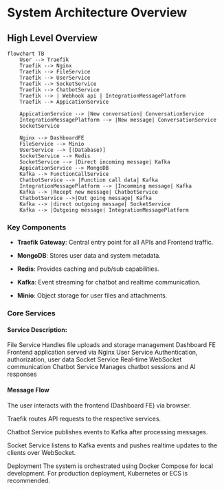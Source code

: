 # System Architecture Overview

## High Level Overview

```mermaid
flowchart TB
    User --> Traefik
    Traefik --> Nginx
    Traefik --> FileService
    Traefik --> UserService
    Traefik --> SocketService
    Traefik --> ChatbotService
    Traefik --> | Webhook api | IntegrationMessagePlatform
    Traefik --> AppicationService

    AppicationService --> |New conversation| ConversationService
    IntegrationMessagePlatform --> |New message| ConversationService
    SocketService

    Nginx --> DashboardFE
    FileService --> Minio
    UserService --> [(Database)]
    SocketService --> Redis
    SocketService --> |Direct incoming message| Kafka
    AppicationService --> MongoDB
    Kafka --> FunctionCallService
    ChatbotService --> |Function call data| Kafka
    IntegrationMessagePlatform --> |Incomming message| Kafka
    Kafka --> |Recept new message| ChatbotService
    ChatbotService -->|Out going message| Kafka
    Kafka --> |direct outgoing message| SocketService
    Kafka --> |Outgoing message| IntegrationMessagePlatform
```

### Key Components
- **Traefik Gateway**: Central entry point for all APIs and Frontend traffic.

- **MongoDB**: Stores user data and system metadata.

- **Redis**: Provides caching and pub/sub capabilities.

- **Kafka**: Event streaming for chatbot and realtime communication.

- **Minio**: Object storage for user files and attachments.

### Core Services

#### Service	Description:
File Service	Handles file uploads and storage management
Dashboard FE	Frontend application served via Nginx
User Service	Authentication, authorization, user data
Socket Service	Real-time WebSocket communication
Chatbot Service	Manages chatbot sessions and AI responses

#### Message Flow
The user interacts with the frontend (Dashboard FE) via browser.

Traefik routes API requests to the respective services.

Chatbot Service publishes events to Kafka after processing messages.

Socket Service listens to Kafka events and pushes realtime updates to the clients over WebSocket.

Deployment
The system is orchestrated using Docker Compose for local development.
For production deployment, Kubernetes or ECS is recommended.

